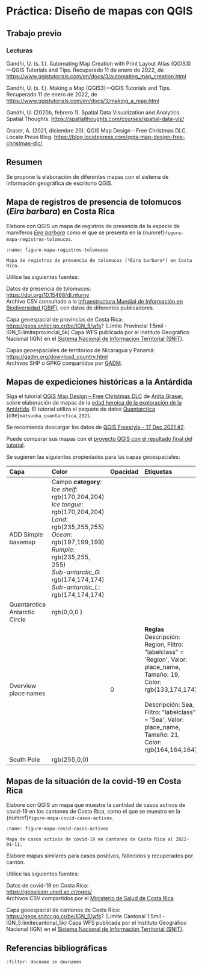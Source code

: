 # Práctica: Diseño de mapas con QGIS

## Trabajo previo

### Lecturas
Gandhi, U. (s. f.). Automating Map Creation with Print Layout Atlas (QGIS3)—QGIS Tutorials and Tips. Recuperado 11 de enero de 2022, de https://www.qgistutorials.com/en/docs/3/automating_map_creation.html

Gandhi, U. (s. f.). Making a Map (QGIS3)—QGIS Tutorials and Tips. Recuperado 11 de enero de 2022, de https://www.qgistutorials.com/en/docs/3/making_a_map.html

Gandhi, U. (2020b, febrero 1). Spatial Data Visualization and Analytics. Spatial Thoughts. https://spatialthoughts.com/courses/spatial-data-viz/

Graser, A. (2021, diciembre 20). QGIS Map Design – Free Christmas DLC. Locate Press Blog. https://blog.locatepress.com/qgis-map-design-free-christmas-dlc/

## Resumen
Se propone la elaboración de diferentes mapas con el sistema de información geográfica de escritorio QGIS.

## Mapa de registros de presencia de tolomucos (*Eira barbara*) en Costa Rica
Elabore con QGIS un mapa de registros de presencia de la especie de mamíferos [*Eira barbara*](https://es.wikipedia.org/wiki/Eira_barbara) como el que se presenta en la {numref}`figure-mapa-registros-tolomucos`.

```{figure} img/mapa-registros-tolomucos.png
:name: figure-mapa-registros-tolomucos

Mapa de registros de presencia de tolomucos (*Eira barbara*) en Costa Rica.
```

Utilice las siguientes fuentes:

Datos de presencia de tolomucos:  
https://doi.org/10.15468/dl.nfurnv  
Archivo CSV consultado a la [Infraestructura Mundial de Información en Biodiversidad (GBIF)](https://www.gbif.org/), con datos de diferentes publicadores.

Capa geoespacial de provincias de Costa Rica:  
https://geos.snitcr.go.cr/be/IGN_5/wfs? (Límite Provincial 1:5mil - IGN_5:limiteprovincial_5k)
Capa WFS publicada por el Instituto Geográfico Nacional (IGN) en el [Sistema Nacional de Información Territorial (SNIT)](https://www.snitcr.go.cr/).

Capas geoespaciales de territorios de Nicaragua y Panamá:  
https://gadm.org/download_country.html  
Archivos SHP o GPKG compartidos por [GADM](https://gadm.org/).

## Mapas de expediciones históricas a la Antárdida
Siga el tutorial [QGIS Map Design – Free Christmas DLC](https://blog.locatepress.com/qgis-map-design-free-christmas-dlc/) de [Anita Graser](https://anitagraser.com/), sobre elaboración de mapas de la [edad heroica de la exploración de la Antártida](https://es.wikipedia.org/wiki/Edad_heroica_de_la_exploraci%C3%B3n_de_la_Ant%C3%A1rtida). El tutorial utiliza el paquete de datos [Quantarctica](https://www.npolar.no/quantarctica/) {cite}`matsuoka_quantarctica_2021`.

Se recomienda descargar los datos de [QGIS Freestyle - 17 Dec 2021 #2](https://github.com/timlinux/QGIS-Freestyle/issues/2).

Puede comparar sus mapas con el [proyecto QGIS con el resultado final del tutorial](https://locatepress.com/files/qmd2/QMD2021DLC.zip).

Se sugieren las siguientes propiedades para las capas geoespaciales:

| Capa | Color | Opacidad | Etiquetas
| :- | :- | :- | :- |
| ADD Simple basemap | Campo **category**:<br>*Ice shelf*: rgb(170,204,204)<br>*Ice tongue*: rgb(170,204,204)<br>*Land*: rgb(235,255,255)<br>*Ocean*: rgb(197,199,199)<br>*Rumple*: rgb(235,255, 255)<br>*Sub-antarctic_G*: rgb(174,174,174)<br>*Sub-antarctic_L*: rgb(174,174,174)|||
| Quantarctica Antarctic Circle | rgb(0,0,0 ) |||
| Overview place names |  | 0 | **Reglas**<br>Descripción: Region, Filtro: "labelclass"  =  'Region', Valor: place_name, Tamaño: 19, Color: rgb(133,174,174)<br><br>Descripción: Sea, Filtro: "labelclass"  =  'Sea', Valor: place_name, Tamaño: 21, Color: rgb(164,164,164)  |
| South Pole | rgb(255,0,0) |||

## Mapas de la situación de la covid-19 en Costa Rica
Elabore con QGIS un mapa que muestre la cantidad de casos activos de covid-19 en los cantones de Costa Rica, como el que se muestra en la {numref}`figure-mapa-covid-casos-activos`.

```{figure} img/mapa-covid-casos-activos.png
:name: figure-mapa-covid-casos-activos

Mapa de casos activos de covid-19 en cantones de Costa Rica al 2022-01-11.
```

Elabore mapas similares para casos positivos, fallecidos y recuperados por cantón.

Utilice las siguientes fuentes:

Datos de covid-19 en Costa Rica:  
https://geovision.uned.ac.cr/oges/  
Archivos CSV compartidos por el [Ministerio de Salud de Costa Rica](http://www.ministeriodesalud.go.cr/).

Capa geoespacial de cantones de Costa Rica:  
https://geos.snitcr.go.cr/be/IGN_5/wfs? (Límite Cantonal 1:5mil - IGN_5:limitecantonal_5k)
Capa WFS publicada por el Instituto Geográfico Nacional (IGN) en el [Sistema Nacional de Información Territorial (SNIT)](https://www.snitcr.go.cr/).


## Referencias bibliográficas
```{bibliography}
:filter: docname in docnames
```